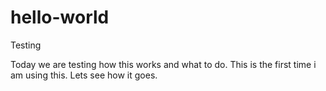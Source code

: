 # hello-world
Testing

Today we are testing how this works and what to do. This is the first time i am using this. Lets see how it goes.

